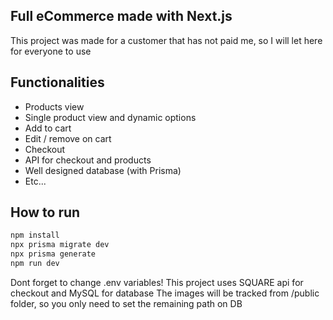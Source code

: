 ## Full eCommerce made with Next.js

This project was made for a customer that has not paid me, so I will let here for everyone to use

## Functionalities

- Products view
- Single product view and dynamic options
- Add to cart
- Edit / remove on cart
- Checkout
- API for checkout and products
- Well designed database (with Prisma)
- Etc...

## How to run

```bash
npm install
npx prisma migrate dev
npx prisma generate
npm run dev
```

Dont forget to change .env variables!
This project uses SQUARE api for checkout and MySQL for database
The images will be tracked from /public folder, so you only need to set the remaining path on DB
